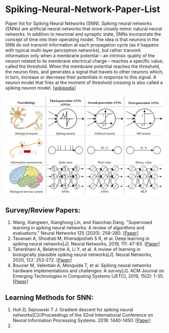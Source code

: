 # Spiking-Neural-Network-Paper-List
Paper list for Spiking Neural Networks (SNN). Spiking neural networks (SNNs) are artificial neural networks that more closely mimic natural neural networks. In addition to neuronal and synaptic state, SNNs incorporate the concept of time into their operating model. The idea is that neurons in the SNN do not transmit information at each propagation cycle (as it happens with typical multi-layer perceptron networks), but rather transmit information only when a membrane potential – an intrinsic quality of the neuron related to its membrane electrical charge – reaches a specific value, called the threshold. When the membrane potential reaches the threshold, the neuron fires, and generates a signal that travels to other neurons which, in turn, increase or decrease their potentials in response to this signal. A neuron model that fires at the moment of threshold crossing is also called a spiking neuron model. [[wikipedia](https://en.wikipedia.org/wiki/Spiking_neural_network)]

![image](https://github.com/wangxiao5791509/Spiking-Neural-Network-Paper-List/blob/main/MLP-ANN-SNN.png)


## Survey/Review Papers: 

1. Wang, Xiangwen, Xianghong Lin, and Xiaochao Dang. "Supervised learning in spiking neural networks: A review of algorithms and evaluations." Neural Networks 125 (2020): 258-280. [[Paper](https://drive.google.com/file/d/1_q5Yff4p0dr8FFLFYwSz2YG8ZoBnYh4N/view?usp=sharing)] 
2. Tavanaei A, Ghodrati M, Kheradpisheh S R, et al. Deep learning in spiking neural networks[J]. Neural Networks, 2019, 111: 47-63. [[Paper](https://arxiv.org/pdf/1804.08150.pdf)] 
3. Taherkhani A, Belatreche A, Li Y, et al. A review of learning in biologically plausible spiking neural networks[J]. Neural Networks, 2020, 122: 253-272. [[Paper](http://irep.ntu.ac.uk/id/eprint/38467/1/1213346_Taherkhani.pdf)] 
4. Bouvier M, Valentian A, Mesquida T, et al. Spiking neural networks hardware implementations and challenges: A survey[J]. ACM Journal on Emerging Technologies in Computing Systems (JETC), 2019, 15(2): 1-35. [[Paper](https://arxiv.org/ftp/arxiv/papers/2005/2005.01467.pdf)] 

## Learning Methods for SNN: 
1. Huh D, Sejnowski T J. Gradient descent for spiking neural networks[C]//Proceedings of the 32nd International Conference on Neural Information Processing Systems. 2018: 1440-1450. [[Paper](https://dl.acm.org/doi/pdf/10.5555/3326943.3327075)]
2. 



































